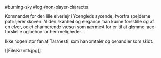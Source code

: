 #burning-sky #log #non-player-character

Kommandør for den lille elverlejr i Ycengleds sydende, hvorfra spejderne patruljerer skoven. Al den skønhed og elegance man kunne forestille sig af en elver, og et charmerende væsen som nærmest for en til at glemme race-forskelle og behov for hemmeligheder.
Ikke nogen stor fan af [Taranesti](Taranesti.md), som han omtaler og behandler som skidt.
[[File:Kiznith.jpg]]
